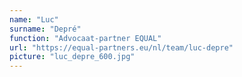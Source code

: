 ```yaml
---
name: "Luc"
surname: "Depré"
function: "Advocaat-partner EQUAL"
url: "https://equal-partners.eu/nl/team/luc-depre"
picture: "luc_depre_600.jpg"
---
```

